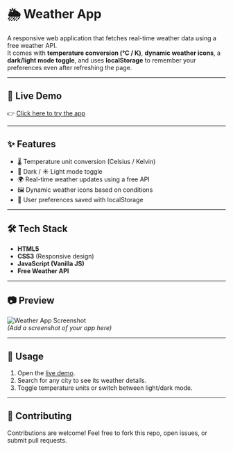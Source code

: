 # 🌦️ Weather App  

A responsive web application that fetches real-time weather data using a free weather API.  
It comes with **temperature conversion (°C / K)**, **dynamic weather icons**, a **dark/light mode toggle**, and uses **localStorage** to remember your preferences even after refreshing the page.  

---

## 🚀 Live Demo  
👉 [Click here to try the app](https://pankaj-240.github.io/Weather-App/)  

---

## ✨ Features  
- 🌡️ Temperature unit conversion (Celsius / Kelvin)  
- 🌙 Dark / ☀️ Light mode toggle  
- 🌍 Real-time weather updates using a free API  
- 🖼️ Dynamic weather icons based on conditions  
- 💾 User preferences saved with localStorage  

---

## 🛠️ Tech Stack  
- **HTML5**  
- **CSS3** (Responsive design)  
- **JavaScript (Vanilla JS)**  
- **Free Weather API**  

---

## 📷 Preview  
![Weather App Screenshot](screenshot.png)  
*(Add a screenshot of your app here)*  

---

## 📌 Usage  
1. Open the [live demo](https://pankaj-240.github.io/Weather-App/).  
2. Search for any city to see its weather details.  
3. Toggle temperature units or switch between light/dark mode.  

---

## 🤝 Contributing  
Contributions are welcome! Feel free to fork this repo, open issues, or submit pull requests.  
